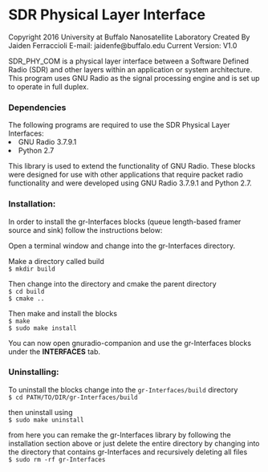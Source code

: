 <h1>SDR Physical Layer Interface</h1>
Copyright 2016 University at Buffalo Nanosatellite Laboratory
Created By Jaiden Ferraccioli
E-mail: jaidenfe@buffalo.edu
Current Version: V1.0

SDR_PHY_COM is a physical layer interface between a Software Defined Radio (SDR) and other layers within an application or system architecture. This program uses GNU Radio as the signal processing engine and is set up to operate in full duplex.

<h3>Dependencies</h3>
The following programs are required to use the SDR Physical Layer Interfaces:
<li> GNU Radio 3.7.9.1 <br>
<li> Python 2.7 <br>

This library is used to extend the functionality of GNU Radio. These blocks were designed for use with other applications that require packet radio functionality and were developed using GNU Radio 3.7.9.1 and Python 2.7.

<h3>Installation:</h3>

In order to install the gr-Interfaces blocks (queue length-based framer source and sink) follow the instructions below:

Open a terminal window and change into the gr-Interfaces directory.

Make a directory called build
<br>```$ mkdir build```

Then change into the directory and cmake the parent directory
<br>```$ cd build```
<br>```$ cmake ..```

Then make and install the blocks
<br>```$ make```
<br>```$ sudo make install```

You can now open gnuradio-companion and use the gr-Interfaces blocks under the <b>INTERFACES</b> tab.

<h3>Uninstalling:</h3>

To uninstall the blocks change into the ```gr-Interfaces/build``` directory
<br>```$ cd PATH/TO/DIR/gr-Interfaces/build```

then uninstall using
<br>```$ sudo make uninstall```

from here you can remake the gr-Interfaces library by following the installation section above or just delete the entire directory by changing into the directory that contains gr-Interfaces and recursively deleting all files
<br>```$ sudo rm -rf gr-Interfaces```

